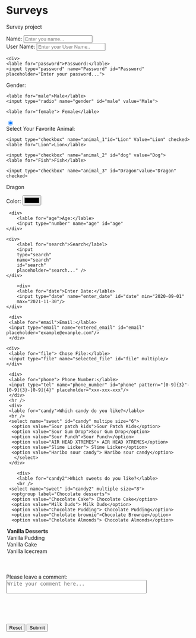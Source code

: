 # Surveys
Survey project
<!DOCTYPE html>
<html lang="en">
<head>
    <meta charset="UTF-8">
    <meta http-equiv="x-UA-Compatible" content="IE=edge">
    <meta name="viewport" content="width=device-width, initial-scale=1.0">
 <title>Document</title>
 <style>
    #candy {
        width: 250px;
        border: 5px solid blueviolet
     }
     #candy2 {
        width:250px;
        border: 5px solid pink
     }
 </style>
 </head>

<body>
    <!-- <h1> Welcome to Lexi's Project </h1> -->
    <form action="result.html" method="get">
 <div> 
    <lable for="name">Name:</lable>
    <input type="text" name="name" id="name" placeholder="Enter you name..."/>
    <br />
    <lable for="Username">User Name:</lable>
    <input type="text" name="Username" id="User Name" Placeholder="Enter your User Name.."/>
    </div>
   
    <div>
    <lable for="password">Password:</lable>
    <input type="password" name="Password" id="Password" placeholder="Enter your password...">
</div>

<div>
    <lable>Gender:</lable> <br />

    <lable for="male">Male</lable>
    <input type="radio" name="gender" id="male" value="Male">
    
    <lable for="female"> Female</lable>
 <input type="radio" name="gender" id="female" value="Female" checked>
</div>

 <div>
    <lable> Select Your Favorite Animal:</lable>
    
    <input type="checkbox" name="animal_1"id="Lion" Value="Lion" checked>
    <lable for="Lion">Lion</lable>
   
    <input type="checkbox" name="animal_2" id="dog" value="Dog">
    <lable for="Fish">Fish</lable>

    <input type="checkbox" name="animal_3" id="Dragon"value="Dragon" checked>
<lable for="Dragon">Dragon</lable>
</div>

<div>
    <lable for="color">Color:</lable>
    <input type="color" name="selected_color" id="color">
  </div>

    
     <div>
        <lable for="age">Age:</lable>
        <input type="number" name="age" id="age"
    </div>

    <div>
        <label for="search">Search</label>
        <input
        type="search"
        name="search"
        id="search"
        placeholder="search..." />
    </div>

        <div>
        <lable for="date">Enter Date:</lable>
        <input type="date" name="enter_date" id="date" min="2020-09-01"
        max="2021-11-30"/>
    </div>
   
     <div>
     <lable for="email">Email:</lable>
     <input type="email" name="entered_email" id="email" placeholder="example@exanple.com"/>
     </div>

    <div>
     <lable for="file"> Chose File:</lable>
     <input type="file" name="selected_file" id="file" multiple/>
    </div>
    
     <div>
     <lable for="phone"> Phone Number:</lable>
     <input type="tel" name="phone_number" id="phone" pattern="[0-9]{3}"-[0-9]{3}-[0-9]{4}" placeholder="xxx-xxx-xxx"/>
     </div>
     <hr />
     <div>
     <lable for="candy">Which candy do you like?</lable>
     <br />
     <select name="sweet" id="candy" multipe size="6">
      <option value="Sour patch kids">Sour Patch Kids</option>
      <option value="Sour Gum Drop">Sour Gum Drop</option>
      <option value="Sour Punch">Sour Punch</option>
      <option value="AIR HEAD XTREMES"> AIR HEAD XTREMES</option>
      <option value="Slime Licker"> Slime Licker</option>
      <option value="Haribo sour candy"> Haribo sour candy</option>
       </select>
     </div>
        
        <div>
        <lable for="candy2">Which sweets do you like?</lable>
        <br /> 
     <select name="sweet" id="candy2" multiple size="8">
      <optgroup label="Chocolate desserts">
      <option value="Chocolate Cake"> Chocolate Cake</option>
      <option value="Milk Duds"> Milk Duds</option>
      <option value="Chocolate Pudding"> Chocolate Pudding</option>
      <option value="Chololate brownie">Chocolate Brownie</option>
      <option value="Chololate Almonds"> Chocolate Almonds</option>
   </optgroup>

   <optgroup label="Vanilla Desserts"> 
        <option value="Vanilla Pudding">Vanilla Pudding</options>
        <option value="Vanilla cake">Vanilla Cake</option>
        <option value="Vanilla icecream">Vanilla Icecream</option>
        <optin value="Vanilla truffle">Vanilla Truffle</optin>
        </optgroup>
</select>
</div>
<br /><br /><br />

<div>
    <label for="comment"> Please leave a comment:</lable>
    <br />
    <textarea
    name="comment"
    id="comment"
    style="resize: none; width: 75%"
    placeholder="Write your comment here...">
</textarea>
</div>    

 <br /><br /><br /><br />
 <input type="reset" />
 <input type="Submit"/>
 </form>
 </body>
 </html>
        
